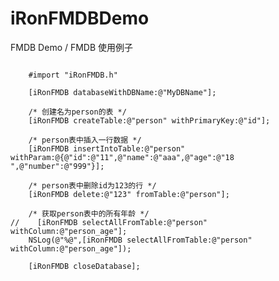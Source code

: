 # iRonFMDBDemo
FMDB Demo / FMDB 使用例子

<pre><code>
    #import "iRonFMDB.h"

    [iRonFMDB databaseWithDBName:@"MyDBName"];
    
    /* 创建名为person的表 */
    [iRonFMDB createTable:@"person" withPrimaryKey:@"id"];
    
    /* person表中插入一行数据 */
    [iRonFMDB insertIntoTable:@"person" withParam:@{@"id":@"11",@"name":@"aaa",@"age":@"18 ",@"number":@"999"}];
    
    /* person表中删除id为123的行 */
    [iRonFMDB delete:@"123" fromTable:@"person"];
    
    /* 获取person表中的所有年龄 */
//    [iRonFMDB selectAllFromTable:@"person" withColumn:@"person_age"];
    NSLog(@"%@",[iRonFMDB selectAllFromTable:@"person" withColumn:@"person_age"]);
    
    [iRonFMDB closeDatabase];
    
</code></pre>

